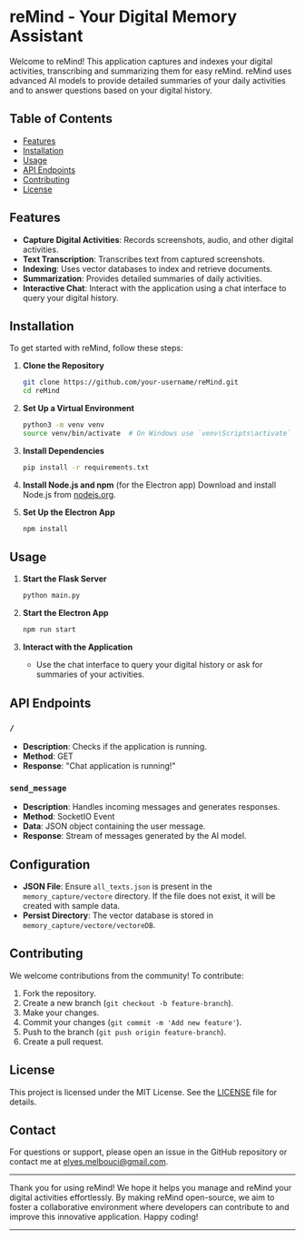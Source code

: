 # reMind - Your Digital Memory Assistant

Welcome to reMind! This application captures and indexes your digital activities, transcribing and summarizing them for easy reMind. reMind uses advanced AI models to provide detailed summaries of your daily activities and to answer questions based on your digital history.

## Table of Contents

- [Features](#features)
- [Installation](#installation)
- [Usage](#usage)
- [API Endpoints](#api-endpoints)
- [Contributing](#contributing)
- [License](#license)

## Features

- **Capture Digital Activities**: Records screenshots, audio, and other digital activities.
- **Text Transcription**: Transcribes text from captured screenshots.
- **Indexing**: Uses vector databases to index and retrieve documents.
- **Summarization**: Provides detailed summaries of daily activities.
- **Interactive Chat**: Interact with the application using a chat interface to query your digital history.

## Installation

To get started with reMind, follow these steps:

1. **Clone the Repository**
    ```sh
    git clone https://github.com/your-username/reMind.git
    cd reMind
    ```

2. **Set Up a Virtual Environment**
    ```sh
    python3 -m venv venv
    source venv/bin/activate  # On Windows use `venv\Scripts\activate`
    ```

3. **Install Dependencies**
    ```sh
    pip install -r requirements.txt
    ```

4. **Install Node.js and npm** (for the Electron app)
    Download and install Node.js from [nodejs.org](https://nodejs.org/).

5. **Set Up the Electron App**
    ```sh
    npm install
    ```

## Usage

1. **Start the Flask Server**
    ```sh
    python main.py
    ```

2. **Start the Electron App**
    ```sh
    npm run start
    ```

3. **Interact with the Application**
    - Use the chat interface to query your digital history or ask for summaries of your activities.

## API Endpoints

### `/`
- **Description**: Checks if the application is running.
- **Method**: GET
- **Response**: "Chat application is running!"

### `send_message`
- **Description**: Handles incoming messages and generates responses.
- **Method**: SocketIO Event
- **Data**: JSON object containing the user message.
- **Response**: Stream of messages generated by the AI model.

## Configuration

- **JSON File**: Ensure `all_texts.json` is present in the `memory_capture/vectore` directory. If the file does not exist, it will be created with sample data.
- **Persist Directory**: The vector database is stored in `memory_capture/vectore/vectoreDB`.

## Contributing

We welcome contributions from the community! To contribute:

1. Fork the repository.
2. Create a new branch (`git checkout -b feature-branch`).
3. Make your changes.
4. Commit your changes (`git commit -m 'Add new feature'`).
5. Push to the branch (`git push origin feature-branch`).
6. Create a pull request.

## License

This project is licensed under the MIT License. See the [LICENSE](LICENSE) file for details.

## Contact

For questions or support, please open an issue in the GitHub repository or contact me at elyes.melbouci@gmail.com.

---

Thank you for using reMind! We hope it helps you manage and reMind your digital activities effortlessly. 
By making reMind open-source, we aim to foster a collaborative environment where developers can contribute to and improve this innovative application. Happy coding!


---


